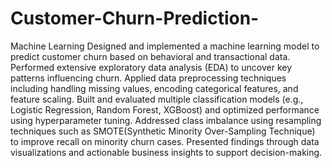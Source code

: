 # Customer-Churn-Prediction-
Machine Learning
Designed and implemented a machine learning model to predict customer churn based on behavioral and transactional data. Performed extensive exploratory data analysis (EDA) to uncover key patterns influencing churn. Applied data preprocessing techniques including handling missing values, encoding categorical features, and feature scaling. Built and evaluated multiple classification models (e.g., Logistic Regression, Random Forest, XGBoost) and optimized performance using hyperparameter tuning. Addressed class imbalance using resampling techniques such as SMOTE(Synthetic Minority Over-Sampling Technique) to improve recall on minority churn cases. Presented findings through data visualizations and actionable business insights to support decision-making.
